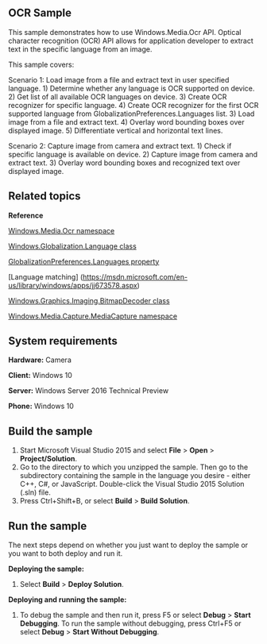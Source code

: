 OCR Sample
--------------------

This sample demonstrates how to use Windows.Media.Ocr API. Optical character recognition (OCR) API allows for application developer to extract text in the specific language from an image.

This sample covers:

Scenario 1: Load image from a file and extract text in user specified language.
    1) Determine whether any language is OCR supported on device.
    2) Get list of all available OCR languages on device.
    3) Create OCR recognizer for specific language.
    4) Create OCR recognizer for the first OCR supported language from GlobalizationPreferences.Languages list.
    3) Load image from a file and extract text.
    4) Overlay word bounding boxes over displayed image.
    5) Differentiate vertical and horizontal text lines.

Scenario 2: Capture image from camera and extract text.
    1) Check if specific language is available on device.
    2) Capture image from camera and extract text.
    3) Overlay word bounding boxes and recognized text over displayed image.

## Related topics

**Reference**

[Windows.Media.Ocr namespace](https://msdn.microsoft.com/en-us/library/windows/apps/windows.media.ocr.aspx)

[Windows.Globalization.Language class](https://msdn.microsoft.com/en-us/library/windows/apps/windows.globalization.language.aspx)

[GlobalizationPreferences.Languages property](https://msdn.microsoft.com/en-us/library/windows/apps/windows.system.userprofile.globalizationpreferences.languages.aspx)

[Language matching] (https://msdn.microsoft.com/en-us/library/windows/apps/jj673578.aspx)

[Windows.Graphics.Imaging.BitmapDecoder class](https://msdn.microsoft.com/en-us/library/windows/apps/windows.graphics.imaging.bitmapdecoder.aspx)

[Windows.Media.Capture.MediaCapture namespace](https://msdn.microsoft.com/en-us/library/windows/apps/windows.media.capture.aspx)

## System requirements

**Hardware:** Camera

**Client:** Windows 10

**Server:** Windows Server 2016 Technical Preview

**Phone:** Windows 10

## Build the sample

1. Start Microsoft Visual Studio 2015 and select **File** \> **Open** \> **Project/Solution**.
2. Go to the directory to which you unzipped the sample. Then go to the subdirectory containing the sample in the language you desire - either C++, C#, or JavaScript. Double-click the Visual Studio 2015 Solution (.sln) file. 
3. Press Ctrl+Shift+B, or select **Build** \> **Build Solution**. 

## Run the sample

The next steps depend on whether you just want to deploy the sample or you want to both deploy and run it.

**Deploying the sample:**

1.  Select **Build** \> **Deploy Solution**.

**Deploying and running the sample:**

1.  To debug the sample and then run it, press F5 or select **Debug** \> **Start Debugging**. To run the sample without debugging, press Ctrl+F5 or select **Debug** \> **Start Without Debugging**.

